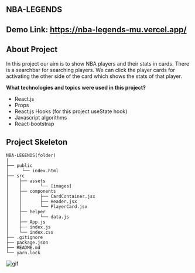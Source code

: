 ## NBA-LEGENDS

## Demo Link: https://nba-legends-mu.vercel.app/

## About Project
<p>In this project our aim is to show NBA players and their stats in cards. There is a searchbar for searching players. We can click the player cards for activating the other side of the card which shows the stats of that player. </p>
<p><b>What technologies and topics were used in this project?</b></p>
<ul>
    <li>React.js</li>
    <li>Props</li>
    <li>React.js Hooks (for this project useState hook)</li>
    <li>Javascript algorithms</li>
    <li>React-bootstrap</li>
</ul>

## Project Skeleton

```
NBA-LEGENDS(folder)
|
├── public
│     └── index.html
├── src
│    ├── assets
│    │       └── [images]
│    ├── components
│    │       ├── CardContainer.jsx
│    │       ├── Header.jsx
│    │       └── PlayerCard.jsx
│    ├── helper
│    │       └── data.js
│    ├── App.js
│    ├── index.js
│    └── index.css
├── .gitignore
├── package.json
├── README.md
└── yarn.lock
```

<img src="./src/assets/nba-legends.gif" alt="gif">

